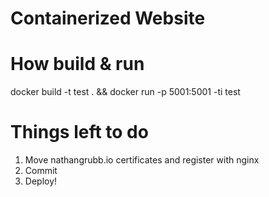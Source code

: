 # Containerized Website

# How build & run
docker build -t test . && docker run -p 5001:5001 -ti test

# Things left to do
1. Move nathangrubb.io certificates and register with nginx
2. Commit
3. Deploy!
